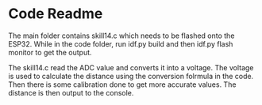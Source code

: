 # Code Readme

The main folder contains skill14.c which needs to be flashed onto the ESP32. While in the code folder, run idf.py build and then idf.py flash monitor to get the output.

The skill14.c read the ADC value and converts it into a voltage. The voltage is used to calculate the distance using the conversion folrmula in the code. Then there is some calibration done to get more accurate values. The distance is then output to the console.
